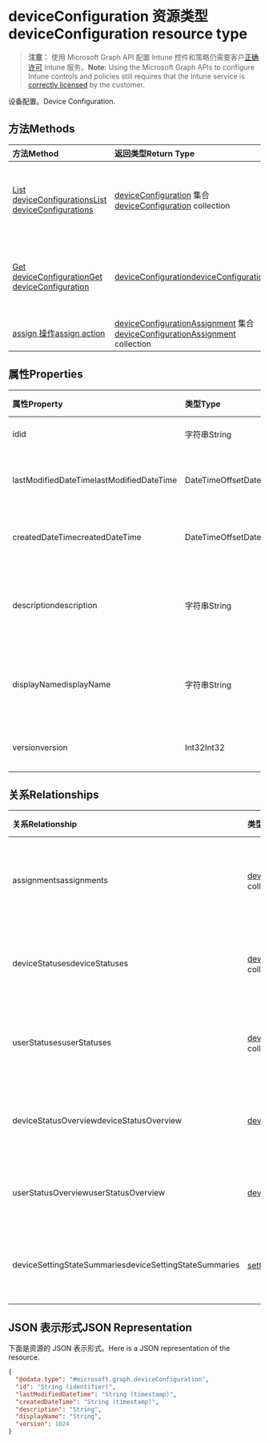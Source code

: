 # <a name="deviceconfiguration-resource-type"></a><span data-ttu-id="086a7-101">deviceConfiguration 资源类型</span><span class="sxs-lookup"><span data-stu-id="086a7-101">deviceConfiguration resource type</span></span>

> <span data-ttu-id="086a7-102">**注意：** 使用 Microsoft Graph API 配置 Intune 控件和策略仍需要客户[正确许可](https://go.microsoft.com/fwlink/?linkid=839381) Intune 服务。</span><span class="sxs-lookup"><span data-stu-id="086a7-102">**Note:** Using the Microsoft Graph APIs to configure Intune controls and policies still requires that the Intune service is [correctly licensed](https://go.microsoft.com/fwlink/?linkid=839381) by the customer.</span></span>

<span data-ttu-id="086a7-103">设备配置。</span><span class="sxs-lookup"><span data-stu-id="086a7-103">Device Configuration.</span></span>
## <a name="methods"></a><span data-ttu-id="086a7-104">方法</span><span class="sxs-lookup"><span data-stu-id="086a7-104">Methods</span></span>
|<span data-ttu-id="086a7-105">方法</span><span class="sxs-lookup"><span data-stu-id="086a7-105">Method</span></span>|<span data-ttu-id="086a7-106">返回类型</span><span class="sxs-lookup"><span data-stu-id="086a7-106">Return Type</span></span>|<span data-ttu-id="086a7-107">说明</span><span class="sxs-lookup"><span data-stu-id="086a7-107">Description</span></span>|
|:---|:---|:---|
|[<span data-ttu-id="086a7-108">List deviceConfigurations</span><span class="sxs-lookup"><span data-stu-id="086a7-108">List deviceConfigurations</span></span>](../api/intune_deviceconfig_deviceconfiguration_list.md)|<span data-ttu-id="086a7-109">[deviceConfiguration](../resources/intune_deviceconfig_deviceconfiguration.md) 集合</span><span class="sxs-lookup"><span data-stu-id="086a7-109">[deviceConfiguration](../resources/intune_deviceconfig_deviceconfiguration.md) collection</span></span>|<span data-ttu-id="086a7-110">列出 [deviceConfiguration](../resources/intune_deviceconfig_deviceconfiguration.md) 对象的属性和关系。</span><span class="sxs-lookup"><span data-stu-id="086a7-110">List properties and relationships of the [deviceConfiguration](../resources/intune_deviceconfig_deviceconfiguration.md) objects.</span></span>|
|[<span data-ttu-id="086a7-111">Get deviceConfiguration</span><span class="sxs-lookup"><span data-stu-id="086a7-111">Get deviceConfiguration</span></span>](../api/intune_deviceconfig_deviceconfiguration_get.md)|[<span data-ttu-id="086a7-112">deviceConfiguration</span><span class="sxs-lookup"><span data-stu-id="086a7-112">deviceConfiguration</span></span>](../resources/intune_deviceconfig_deviceconfiguration.md)|<span data-ttu-id="086a7-113">读取 [deviceConfiguration](../resources/intune_deviceconfig_deviceconfiguration.md) 对象的属性和关系。</span><span class="sxs-lookup"><span data-stu-id="086a7-113">Read properties and relationships of the [deviceConfiguration](../resources/intune_deviceconfig_deviceconfiguration.md) object.</span></span>|
|[<span data-ttu-id="086a7-114">assign 操作</span><span class="sxs-lookup"><span data-stu-id="086a7-114">assign action</span></span>](../api/intune_deviceconfig_deviceconfiguration_assign.md)|<span data-ttu-id="086a7-115">[deviceConfigurationAssignment](../resources/intune_deviceconfig_deviceconfigurationassignment.md) 集合</span><span class="sxs-lookup"><span data-stu-id="086a7-115">[deviceConfigurationAssignment](../resources/intune_deviceconfig_deviceconfigurationassignment.md) collection</span></span>|<span data-ttu-id="086a7-116">尚未记录</span><span class="sxs-lookup"><span data-stu-id="086a7-116">Not yet documented</span></span>|

## <a name="properties"></a><span data-ttu-id="086a7-117">属性</span><span class="sxs-lookup"><span data-stu-id="086a7-117">Properties</span></span>
|<span data-ttu-id="086a7-118">属性</span><span class="sxs-lookup"><span data-stu-id="086a7-118">Property</span></span>|<span data-ttu-id="086a7-119">类型</span><span class="sxs-lookup"><span data-stu-id="086a7-119">Type</span></span>|<span data-ttu-id="086a7-120">说明</span><span class="sxs-lookup"><span data-stu-id="086a7-120">Description</span></span>|
|:---|:---|:---|
|<span data-ttu-id="086a7-121">id</span><span class="sxs-lookup"><span data-stu-id="086a7-121">id</span></span>|<span data-ttu-id="086a7-122">字符串</span><span class="sxs-lookup"><span data-stu-id="086a7-122">String</span></span>|<span data-ttu-id="086a7-123">实体的键。</span><span class="sxs-lookup"><span data-stu-id="086a7-123">Key of the entity.</span></span>|
|<span data-ttu-id="086a7-124">lastModifiedDateTime</span><span class="sxs-lookup"><span data-stu-id="086a7-124">lastModifiedDateTime</span></span>|<span data-ttu-id="086a7-125">DateTimeOffset</span><span class="sxs-lookup"><span data-stu-id="086a7-125">DateTimeOffset</span></span>|<span data-ttu-id="086a7-126">上次修改对象的日期/时间。</span><span class="sxs-lookup"><span data-stu-id="086a7-126">DateTime the object was last modified.</span></span>|
|<span data-ttu-id="086a7-127">createdDateTime</span><span class="sxs-lookup"><span data-stu-id="086a7-127">createdDateTime</span></span>|<span data-ttu-id="086a7-128">DateTimeOffset</span><span class="sxs-lookup"><span data-stu-id="086a7-128">DateTimeOffset</span></span>|<span data-ttu-id="086a7-129">创建对象的日期/时间。</span><span class="sxs-lookup"><span data-stu-id="086a7-129">DateTime the object was created.</span></span>|
|<span data-ttu-id="086a7-130">description</span><span class="sxs-lookup"><span data-stu-id="086a7-130">description</span></span>|<span data-ttu-id="086a7-131">字符串</span><span class="sxs-lookup"><span data-stu-id="086a7-131">String</span></span>|<span data-ttu-id="086a7-132">管理员提供的设备配置说明。</span><span class="sxs-lookup"><span data-stu-id="086a7-132">Admin provided description of the Device Configuration.</span></span>|
|<span data-ttu-id="086a7-133">displayName</span><span class="sxs-lookup"><span data-stu-id="086a7-133">displayName</span></span>|<span data-ttu-id="086a7-134">字符串</span><span class="sxs-lookup"><span data-stu-id="086a7-134">String</span></span>|<span data-ttu-id="086a7-135">管理员提供的设备配置名称。</span><span class="sxs-lookup"><span data-stu-id="086a7-135">Admin provided name of the device configuration.</span></span>|
|<span data-ttu-id="086a7-136">version</span><span class="sxs-lookup"><span data-stu-id="086a7-136">version</span></span>|<span data-ttu-id="086a7-137">Int32</span><span class="sxs-lookup"><span data-stu-id="086a7-137">Int32</span></span>|<span data-ttu-id="086a7-138">设备配置的版本。</span><span class="sxs-lookup"><span data-stu-id="086a7-138">Version of the device configuration.</span></span>|

## <a name="relationships"></a><span data-ttu-id="086a7-139">关系</span><span class="sxs-lookup"><span data-stu-id="086a7-139">Relationships</span></span>
|<span data-ttu-id="086a7-140">关系</span><span class="sxs-lookup"><span data-stu-id="086a7-140">Relationship</span></span>|<span data-ttu-id="086a7-141">类型</span><span class="sxs-lookup"><span data-stu-id="086a7-141">Type</span></span>|<span data-ttu-id="086a7-142">说明</span><span class="sxs-lookup"><span data-stu-id="086a7-142">Description</span></span>|
|:---|:---|:---|
|<span data-ttu-id="086a7-143">assignments</span><span class="sxs-lookup"><span data-stu-id="086a7-143">assignments</span></span>|<span data-ttu-id="086a7-144">[deviceConfigurationAssignment](../resources/intune_deviceconfig_deviceconfigurationassignment.md) 集合</span><span class="sxs-lookup"><span data-stu-id="086a7-144">[deviceConfigurationAssignment](../resources/intune_deviceconfig_deviceconfigurationassignment.md) collection</span></span>|<span data-ttu-id="086a7-145">设备配置文件的分配列表。</span><span class="sxs-lookup"><span data-stu-id="086a7-145">The list of assignments for the device configuration profile.</span></span>|
|<span data-ttu-id="086a7-146">deviceStatuses</span><span class="sxs-lookup"><span data-stu-id="086a7-146">deviceStatuses</span></span>|<span data-ttu-id="086a7-147">[deviceConfigurationDeviceStatus](../resources/intune_deviceconfig_deviceconfigurationdevicestatus.md) 集合</span><span class="sxs-lookup"><span data-stu-id="086a7-147">[deviceConfigurationDeviceStatus](../resources/intune_deviceconfig_deviceconfigurationdevicestatus.md) collection</span></span>|<span data-ttu-id="086a7-148">按设备的设备配置安装状态。</span><span class="sxs-lookup"><span data-stu-id="086a7-148">Device configuration installation status by device.</span></span>|
|<span data-ttu-id="086a7-149">userStatuses</span><span class="sxs-lookup"><span data-stu-id="086a7-149">userStatuses</span></span>|<span data-ttu-id="086a7-150">[deviceConfigurationUserStatus](../resources/intune_deviceconfig_deviceconfigurationuserstatus.md) 集合</span><span class="sxs-lookup"><span data-stu-id="086a7-150">[deviceConfigurationUserStatus](../resources/intune_deviceconfig_deviceconfigurationuserstatus.md) collection</span></span>|<span data-ttu-id="086a7-151">按用户的设备配置安装状态。</span><span class="sxs-lookup"><span data-stu-id="086a7-151">Device configuration installation stauts by user.</span></span>|
|<span data-ttu-id="086a7-152">deviceStatusOverview</span><span class="sxs-lookup"><span data-stu-id="086a7-152">deviceStatusOverview</span></span>|[<span data-ttu-id="086a7-153">deviceConfigurationDeviceOverview</span><span class="sxs-lookup"><span data-stu-id="086a7-153">deviceConfigurationDeviceOverview</span></span>](../resources/intune_deviceconfig_deviceconfigurationdeviceoverview.md)|<span data-ttu-id="086a7-154">设备配置设备状态概述</span><span class="sxs-lookup"><span data-stu-id="086a7-154">Device Configuration devices status overview</span></span>|
|<span data-ttu-id="086a7-155">userStatusOverview</span><span class="sxs-lookup"><span data-stu-id="086a7-155">userStatusOverview</span></span>|[<span data-ttu-id="086a7-156">deviceConfigurationUserOverview</span><span class="sxs-lookup"><span data-stu-id="086a7-156">deviceConfigurationUserOverview</span></span>](../resources/intune_deviceconfig_deviceconfigurationuseroverview.md)|<span data-ttu-id="086a7-157">设备配置用户状态概述</span><span class="sxs-lookup"><span data-stu-id="086a7-157">Device Configuration users status overview</span></span>|
|<span data-ttu-id="086a7-158">deviceSettingStateSummaries</span><span class="sxs-lookup"><span data-stu-id="086a7-158">deviceSettingStateSummaries</span></span>|<span data-ttu-id="086a7-159">[settingStateDeviceSummary](../resources/intune_deviceconfig_settingstatedevicesummary.md) 集合</span><span class="sxs-lookup"><span data-stu-id="086a7-159">[settingStateDeviceSummary](../resources/intune_deviceconfig_settingstatedevicesummary.md) collection</span></span>|<span data-ttu-id="086a7-160">设备配置设置状态设备摘要</span><span class="sxs-lookup"><span data-stu-id="086a7-160">Device Configuration Setting State Device Summary</span></span>|

## <a name="json-representation"></a><span data-ttu-id="086a7-161">JSON 表示形式</span><span class="sxs-lookup"><span data-stu-id="086a7-161">JSON Representation</span></span>
<span data-ttu-id="086a7-162">下面是资源的 JSON 表示形式。</span><span class="sxs-lookup"><span data-stu-id="086a7-162">Here is a JSON representation of the resource.</span></span>
<!--{
  "blockType": "resource",
  "abstract": true,
  "keyProperty": "id",
  "baseType": "microsoft.graph.entity",
  "@odata.type": "microsoft.graph.deviceConfiguration"
}-->
``` json
{
  "@odata.type": "#microsoft.graph.deviceConfiguration",
  "id": "String (identifier)",
  "lastModifiedDateTime": "String (timestamp)",
  "createdDateTime": "String (timestamp)",
  "description": "String",
  "displayName": "String",
  "version": 1024
}
```



